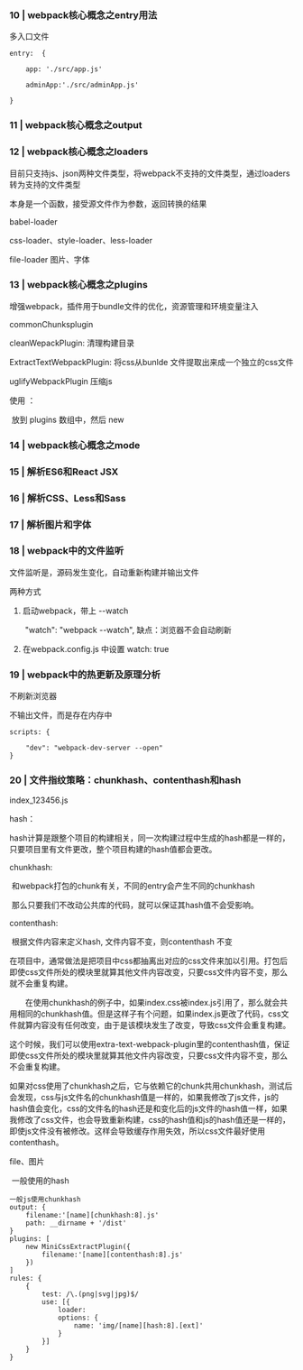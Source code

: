 ###	10 | webpack核心概念之entry用法

多入口文件

```
entry:  {
	
	app: './src/app.js'
	
	adminApp:'./src/adminApp.js'

}
```

###	11 | webpack核心概念之output 
###	12 | webpack核心概念之loaders

目前只支持js、json两种文件类型，将webpack不支持的文件类型，通过loaders转为支持的文件类型

本身是一个函数，接受源文件作为参数，返回转换的结果



babel-loader 

css-loader、style-loader、less-loader

file-loader 图片、字体

###	13 | webpack核心概念之plugins

增强webpack，插件用于bundle文件的优化，资源管理和环境变量注入



commonChunksplugin

cleanWepackPlugin: 清理构建目录

ExtractTextWebpackPlugin: 将css从bunlde 文件提取出来成一个独立的css文件

uglifyWebpackPlugin 压缩js



使用 ：

​	放到 plugins 数组中，然后 new



###	14 | webpack核心概念之mode
###	15 | 解析ES6和React JSX
###	16 | 解析CSS、Less和Sass
###	17 | 解析图片和字体
###	18 | webpack中的文件监听

文件监听是，源码发生变化，自动重新构建并输出文件

两种方式

 1. 启动webpack，带上 --watch

    ​	"watch": "webpack --watch", 缺点：浏览器不会自动刷新

 2. 在webpack.config.js 中设置 watch: true

###	19 | webpack中的热更新及原理分析

不刷新浏览器

不输出文件，而是存在内存中

```
scripts: {

	"dev": "webpack-dev-server --open"
}
```



###	20 | 文件指纹策略：chunkhash、contenthash和hash
index_123456.js

hash：

​	hash计算是跟整个项目的构建相关，同一次构建过程中生成的hash都是一样的，只要项目里有文件更改，整个项目构建的hash值都会更改。

chunkhash:

​	和webpack打包的chunk有关，不同的entry会产生不同的chunkhash

​	那么只要我们不改动公共库的代码，就可以保证其hash值不会受影响。

contenthash:

​	根据文件内容来定义hash, 文件内容不变，则contenthash 不变

​	在项目中，通常做法是把项目中css都抽离出对应的css文件来加以引用。打包后即使css文件所处的模块里就算其他文件内容改变，只要css文件内容不变，那么就不会重复构建。

　　在使用chunkhash的例子中，如果index.css被index.js引用了，那么就会共用相同的chunkhash值。但是这样子有个问题，如果index.js更改了代码，css文件就算内容没有任何改变，由于是该模块发生了改变，导致css文件会重复构建。

这个时候，我们可以使用extra-text-webpack-plugin里的contenthash值，保证即使css文件所处的模块里就算其他文件内容改变，只要css文件内容不变，那么不会重复构建。

​	如果对css使用了chunkhash之后，它与依赖它的chunk共用chunkhash，测试后会发现，css与js文件名的chunkhash值是一样的，如果我修改了js文件，js的hash值会变化，css的文件名的hash还是和变化后的js文件的hash值一样，如果我修改了css文件，也会导致重新构建，css的hash值和js的hash值还是一样的，即使js文件没有被修改。这样会导致缓存作用失效，所以css文件最好使用contenthash。

file、图片

​	一般使用的hash

```
一般js使用chunkhash
output: {
	filename:'[name][chunkhash:8].js'
	path: __dirname + '/dist'
}
plugins: [
	new MiniCssExtractPlugin({
		filename:'[name][contenthash:8].js'
	})
]
rules: {
	{
		test: /\.(png|svg|jpg)$/
		use: [{
			loader:
			options: {
				name: 'img/[name][hash:8].[ext]'
			}
		}]
	}
}
```

